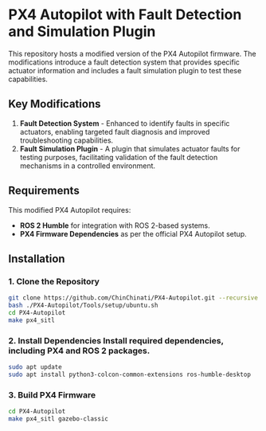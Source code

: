 # PX4 Autopilot with Fault Detection and Simulation Plugin

This repository hosts a modified version of the PX4 Autopilot firmware. The modifications introduce a fault detection system that provides specific actuator information and includes a fault simulation plugin to test these capabilities.

## Key Modifications
1. **Fault Detection System** - Enhanced to identify faults in specific actuators, enabling targeted fault diagnosis and improved troubleshooting capabilities.
2. **Fault Simulation Plugin** - A plugin that simulates actuator faults for testing purposes, facilitating validation of the fault detection mechanisms in a controlled environment.

## Requirements
This modified PX4 Autopilot requires:
- **ROS 2 Humble** for integration with ROS 2-based systems.
- **PX4 Firmware Dependencies** as per the official PX4 Autopilot setup.

## Installation

### 1. Clone the Repository
```bash
git clone https://github.com/ChinChinati/PX4-Autopilot.git --recursive
bash ./PX4-Autopilot/Tools/setup/ubuntu.sh
cd PX4-Autopilot
make px4_sitl
```

### 2. Install Dependencies Install required dependencies, including PX4 and ROS 2 packages.
```bash
sudo apt update
sudo apt install python3-colcon-common-extensions ros-humble-desktop
```

### 3. Build PX4 Firmware
```bash
cd PX4-Autopilot
make px4_sitl gazebo-classic
```



